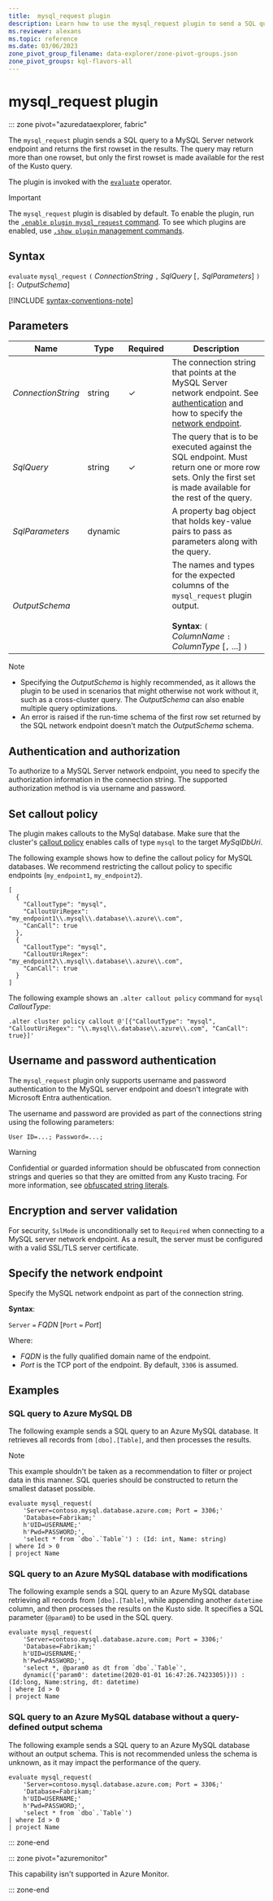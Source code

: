 ```yaml
---
title:  mysql_request plugin
description: Learn how to use the mysql_request plugin to send a SQL query to a MySQL server network endpoint.
ms.reviewer: alexans
ms.topic: reference
ms.date: 03/06/2023
zone_pivot_group_filename: data-explorer/zone-pivot-groups.json
zone_pivot_groups: kql-flavors-all
---
```

# mysql_request plugin

::: zone pivot="azuredataexplorer, fabric"

The `mysql_request` plugin sends a SQL query to a MySQL Server network endpoint and returns the first rowset in the results. The query may return more than one rowset, but only the first rowset is made available for the rest of the Kusto query.

The plugin is invoked with the [`evaluate`](evaluateoperator.md) operator.

> [!IMPORTANT]
> The `mysql_request` plugin is disabled by default.
> To enable the plugin, run the [`.enable plugin mysql_request` command](../management/enable-plugin.md). To see which plugins are enabled, use [`.show plugin` management commands](../management/show-plugins.md).

## Syntax

`evaluate` `mysql_request` `(` *ConnectionString* `,` *SqlQuery* [`,` *SqlParameters*] `)` [`:` *OutputSchema*]

[!INCLUDE [syntax-conventions-note](../../includes/syntax-conventions-note.md)]

## Parameters

| Name | Type | Required| Description |
|---|---|---|---|
| *ConnectionString* | string | &check; | The connection string that points at the MySQL Server network endpoint. See [authentication](#username-and-password-authentication) and how to specify the [network endpoint](#specify-the-network-endpoint). |
| *SqlQuery* | string | &check; | The query that is to be executed against the SQL endpoint. Must return one or more row sets. Only the first set is made available for the rest of the query. |
| *SqlParameters* | dynamic | | A property bag object that holds key-value pairs to pass as parameters along with the query. |
| *OutputSchema* | | | The names and types for the expected columns of the `mysql_request` plugin output.<br /><br />**Syntax**: `(` *ColumnName* `:` *ColumnType* [`,` ...] `)` |

> [!NOTE]
>
> * Specifying the *OutputSchema* is highly recommended, as it allows the plugin to be used in scenarios that might otherwise not work without it, such as a cross-cluster query. The *OutputSchema* can also enable multiple query optimizations.
> * An error is raised if the run-time schema of the first row set returned by the SQL network endpoint doesn't match the *OutputSchema* schema.

## Authentication and authorization

To authorize to a MySQL Server network endpoint, you need to specify the authorization information in the connection string. The supported authorization method is via username and password.

## Set callout policy

The plugin makes callouts to the MySql database. Make sure that the cluster's [callout policy](../management/calloutpolicy.md) enables calls of type `mysql` to the target *MySqlDbUri*.

The following example shows how to define the callout policy for MySQL databases. We recommend restricting the callout policy to specific endpoints (`my_endpoint1`, `my_endpoint2`).

```kusto
[
  {
    "CalloutType": "mysql",
    "CalloutUriRegex": "my_endpoint1\\.mysql\\.database\\.azure\\.com",
    "CanCall": true
  },
  {
    "CalloutType": "mysql",
    "CalloutUriRegex": "my_endpoint2\\.mysql\\.database\\.azure\\.com",
    "CanCall": true
  }
]
```

The following example shows an `.alter callout policy` command for `mysql` *CalloutType*:

```kusto
.alter cluster policy callout @'[{"CalloutType": "mysql", "CalloutUriRegex": "\\.mysql\\.database\\.azure\\.com", "CanCall": true}]'
```

## Username and password authentication

The `mysql_request` plugin only supports username and password authentication to the MySQL server endpoint and doesn't integrate with Microsoft Entra authentication.

The username and password are provided as part of the connections string using the following parameters:

`User ID=...; Password=...;`

> [!WARNING]
> Confidential or guarded information should be obfuscated from connection strings and queries so that they are omitted from any Kusto tracing.
> For more information, see [obfuscated string literals](scalar-data-types/string.md#obfuscated-string-literals).

## Encryption and server validation

For security, `SslMode` is unconditionally set to `Required` when connecting to a MySQL server network endpoint. As a result, the server must be configured with a valid SSL/TLS server certificate.

## Specify the network endpoint

Specify the MySQL network endpoint as part of the connection string.

**Syntax**:

`Server` `=` *FQDN* [`Port` `=` *Port*]

Where:

* *FQDN* is the fully qualified domain name of the endpoint.
* *Port* is the TCP port of the endpoint. By default, `3306` is assumed.

## Examples

### SQL query to Azure MySQL DB

The following example sends a SQL query to an Azure MySQL database. It retrieves all records from `[dbo].[Table]`, and then processes the results.

> [!NOTE]
> This example shouldn't be taken as a recommendation to filter or project data in this manner. SQL queries should be constructed to return the smallest dataset possible.

```kusto
evaluate mysql_request(
    'Server=contoso.mysql.database.azure.com; Port = 3306;'
    'Database=Fabrikam;'
    h'UID=USERNAME;'
    h'Pwd=PASSWORD;',
    'select * from `dbo`.`Table`') : (Id: int, Name: string)
| where Id > 0
| project Name
```

### SQL query to an Azure MySQL database with modifications

The following example sends a SQL query to an Azure MySQL database
retrieving all records from `[dbo].[Table]`, while appending another `datetime` column,
and then processes the results on the Kusto side.
It specifies a SQL parameter (`@param0`) to be used in the SQL query.

```kusto
evaluate mysql_request(
    'Server=contoso.mysql.database.azure.com; Port = 3306;'
    'Database=Fabrikam;'
    h'UID=USERNAME;'
    h'Pwd=PASSWORD;',
    'select *, @param0 as dt from `dbo`.`Table`',
    dynamic({'param0': datetime(2020-01-01 16:47:26.7423305)})) : (Id:long, Name:string, dt: datetime)
| where Id > 0
| project Name
```

### SQL query to an Azure MySQL database without a query-defined output schema

The following example sends a SQL query to an Azure MySQL database without an output schema. This is not recommended unless the schema is unknown, as it may impact the performance of the query.

```kusto
evaluate mysql_request(
    'Server=contoso.mysql.database.azure.com; Port = 3306;'
    'Database=Fabrikam;'
    h'UID=USERNAME;'
    h'Pwd=PASSWORD;',
    'select * from `dbo`.`Table`')
| where Id > 0
| project Name
```

::: zone-end

::: zone pivot="azuremonitor"

This capability isn't supported in Azure Monitor.

::: zone-end
